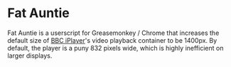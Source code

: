 # Fat Auntie

Fat Auntie is a userscript for Greasemonkey / Chrome that increases the default size of [BBC iPlayer](http://www.bbc.co.uk/iplayer)'s video playback container to be 1400px. By default, the player is a puny 832 pixels wide, which is highly inefficient on larger displays.
